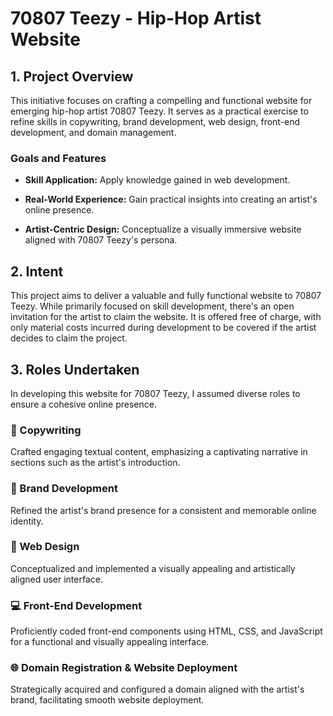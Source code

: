 # 70807 Teezy - Hip-Hop Artist Website

## 1. Project Overview

This initiative focuses on crafting a compelling and functional website for emerging hip-hop artist 70807 Teezy. It serves as a practical exercise to refine skills in copywriting, brand development, web design, front-end development, and domain management.

### Goals and Features

- **Skill Application:** Apply knowledge gained in web development.

- **Real-World Experience:** Gain practical insights into creating an artist's online presence.

- **Artist-Centric Design:** Conceptualize a visually immersive website aligned with 70807 Teezy's persona.

## 2. Intent

This project aims to deliver a valuable and fully functional website to 70807 Teezy. While primarily focused on skill development, there's an open invitation for the artist to claim the website. It is offered free of charge, with only material costs incurred during development to be covered if the artist decides to claim the project.

## 3. Roles Undertaken

In developing this website for 70807 Teezy, I assumed diverse roles to ensure a cohesive online presence.

### 📝 Copywriting

Crafted engaging textual content, emphasizing a captivating narrative in sections such as the artist's introduction.

### 🌟 Brand Development

Refined the artist's brand presence for a consistent and memorable online identity.

### 🎨 Web Design

Conceptualized and implemented a visually appealing and artistically aligned user interface.

### 💻 Front-End Development

Proficiently coded front-end components using HTML, CSS, and JavaScript for a functional and visually appealing interface.

### 🌐 Domain Registration & Website Deployment

Strategically acquired and configured a domain aligned with the artist's brand, facilitating smooth website deployment.
